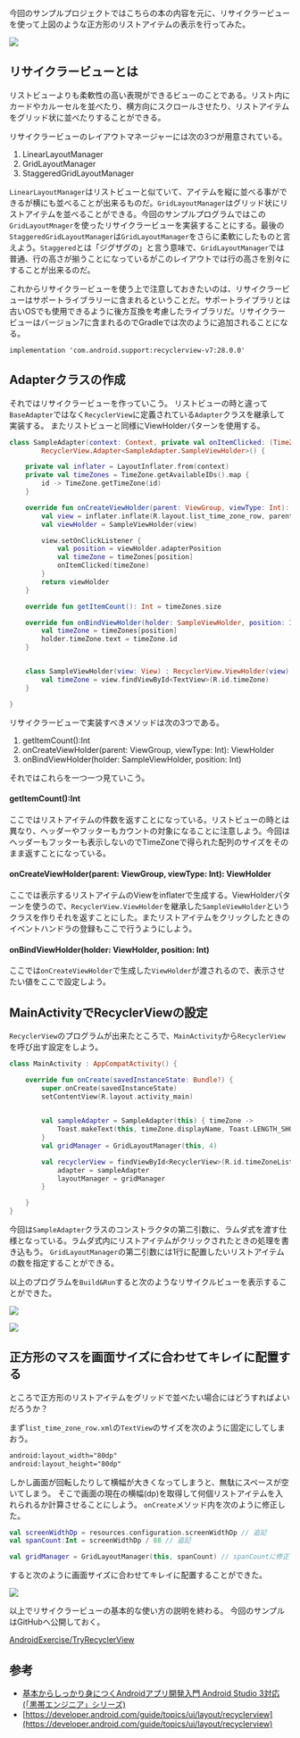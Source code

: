 今回のサンプルプロジェクトではこちらの本の内容を元に、リサイクラービューを使って上図のような正方形のリストアイテムの表示を行ってみた。


![](https://cdn-ak.f.st-hatena.com/images/fotolife/a/araemonz/20190304/20190304112810.png)



## リサイクラービューとは

リストビューよりも柔軟性の高い表現ができるビューのことである。リスト内にカードやカルーセルを並べたり、横方向にスクロールさせたり、リストアイテムをグリッド状に並べたりすることができる。

リサイクラービューのレイアウトマネージャーには次の3つが用意されている。

1. LinearLayoutManager
2. GridLayoutManager
3. StaggeredGridLayoutManager

`LinearLayoutManager`はリストビューと似ていて、アイテムを縦に並べる事ができるが横にも並べることが出来るものだ。`GridLayoutManager`はグリッド状にリストアイテムを並べることができる。今回のサンプルプログラムではこの`GridLayoutMnager`を使ったリサイクラービューを実装することにする。最後の`StaggeredGridLayoutManager`は`GridLayoutManager`をさらに柔軟にしたものと言えよう。`Staggered`とは「ジグザグの」と言う意味で、`GridLayoutManager`では普通、行の高さが揃うことになっているがこのレイアウトでは行の高さを別々にすることが出来るのだ。

これからリサイクラービューを使う上で注意しておきたいのは、リサイクラービューはサポートライブラリーに含まれるということだ。サポートライブラリとは古いOSでも使用できるように後方互換を考慮したライブラリだ。リサイクラービューはバージョン7に含まれるのでGradleでは次のように追加されることになる。

`implementation 'com.android.support:recyclerview-v7:28.0.0'`

## Adapterクラスの作成

それではリサイクラービューを作っていこう。
リストビューの時と違って`BaseAdapter`ではなく`RecyclerView`に定義されている`Adapter`クラスを継承して実装する。
またリストビューと同様にViewHolderパターンを使用する。

```kotlin
class SampleAdapter(context: Context, private val onItemClicked: (TimeZone) -> Unit):
        RecyclerView.Adapter<SampleAdapter.SampleViewHolder>() {

    private val inflater = LayoutInflater.from(context)
    private val timeZones = TimeZone.getAvailableIDs().map {
        id -> TimeZone.getTimeZone(id)
    }

    override fun onCreateViewHolder(parent: ViewGroup, viewType: Int): SampleViewHolder {
        val view = inflater.inflate(R.layout.list_time_zone_row, parent, false)
        val viewHolder = SampleViewHolder(view)

        view.setOnClickListener {
            val position = viewHolder.adapterPosition
            val timeZone = timeZones[position]
            onItemClicked(timeZone)
        }
        return viewHolder
    }

    override fun getItemCount(): Int = timeZones.size

    override fun onBindViewHolder(holder: SampleViewHolder, position: Int) {
        val timeZone = timeZones[position]
        holder.timeZone.text = timeZone.id
    }


    class SampleViewHolder(view: View) : RecyclerView.ViewHolder(view) {
        val timeZone = view.findViewById<TextView>(R.id.timeZone)
    }

}
```

リサイクラービューで実装すべきメソッドは次の3つである。

1. getItemCount():Int
2. onCreateViewHolder(parent: ViewGroup, viewType: Int): ViewHolder
3. onBindViewHolder(holder: SampleViewHolder, position: Int)

それではこれらを一つ一つ見ていこう。

#### getItemCount():Int
ここではリストアイテムの件数を返すことになっている。リストビューの時とは異なり、ヘッダーやフッターもカウントの対象になることに注意しよう。今回はヘッダーもフッターも表示しないのでTimeZoneで得られた配列のサイズをそのまま返すことになっている。

#### onCreateViewHolder(parent: ViewGroup, viewType: Int): ViewHolder
ここでは表示するリストアイテムのViewをinflaterで生成する。ViewHolderパターンを使うので、`RecyclerView.ViewHolder`を継承した`SampleViewHolder`というクラスを作りそれを返すことにした。またリストアイテムをクリックしたときのイベントハンドラの登録もここで行うようにしよう。

#### onBindViewHolder(holder: ViewHolder, position: Int)
ここでは`onCreateViewHolder`で生成した`ViewHolder`が渡されるので、表示させたい値をここで設定しよう。


## MainActivityでRecyclerViewの設定

`RecyclerView`のプログラムが出来たところで、`MainActivity`から`RecyclerView`を呼び出す設定をしよう。

```kotlin
class MainActivity : AppCompatActivity() {

    override fun onCreate(savedInstanceState: Bundle?) {
        super.onCreate(savedInstanceState)
        setContentView(R.layout.activity_main)

        
        val sampleAdapter = SampleAdapter(this) { timeZone ->
            Toast.makeText(this, timeZone.displayName, Toast.LENGTH_SHORT).show()
        }
        val gridManager = GridLayoutManager(this, 4)

        val recyclerView = findViewById<RecyclerView>(R.id.timeZoneList). apply {
            adapter = sampleAdapter
            layoutManager = gridManager
        }

    }
}
```

今回は`SampleAdapter`クラスのコンストラクタの第二引数に、ラムダ式を渡す仕様となっている。ラムダ式内にリストアイテムがクリックされたときの処理を書き込もう。
`GridLayoutManager`の第二引数には1行に配置したいリストアイテムの数を指定することができる。

以上のプログラムを`Build&Run`すると次のようなリサイクルビューを表示することができた。

![](https://cdn-ak.f.st-hatena.com/images/fotolife/a/araemonz/20190304/20190304112816.png)

![](https://cdn-ak.f.st-hatena.com/images/fotolife/a/araemonz/20190304/20190304094916.png)



## 正方形のマスを画面サイズに合わせてキレイに配置する

ところで正方形のリストアイテムをグリッドで並べたい場合にはどうすればよいだろうか？

まず`list_time_zone_row.xml`の`TextView`のサイズを次のように固定にしてしまおう。

```xml
android:layout_width="80dp"
android:layout_height="80dp"
```

しかし画面が回転したりして横幅が大きくなってしまうと、無駄にスペースが空いてしまう。
そこで画面の現在の横幅(dp)を取得して何個リストアイテムを入れられるか計算させることにしよう。
`onCreate`メソッド内を次のように修正した。

```kotlin
val screenWidthDp = resources.configuration.screenWidthDp // 追記
val spanCount:Int = screenWidthDp / 88 // 追記

val gridManager = GridLayoutManager(this, spanCount) // spanCountに修正
```

すると次のように画面サイズに合わせてキレイに配置することができた。

![](https://cdn-ak.f.st-hatena.com/images/fotolife/a/araemonz/20190304/20190304105227.png)


以上でリサイクラービューの基本的な使い方の説明を終わる。
今回のサンプルはGitHubへ公開しておく。

[AndroidExercise/TryRecyclerView](https://github.com/araemon/AndroidExercise/tree/master/TryRecyclerView)



## 参考

* <a target="_blank" href="https://www.amazon.co.jp/gp/product/479739580X/ref=as_li_tl?ie=UTF8&camp=247&creative=1211&creativeASIN=479739580X&linkCode=as2&tag=101010fun-22&linkId=a90b9f4d5dfb0c1555b81a0d4cfd413a">基本からしっかり身につくAndroidアプリ開発入門 Android Studio 3対応 (「黒帯エンジニア」シリーズ)</a><img src="//ir-jp.amazon-adsystem.com/e/ir?t=101010fun-22&l=am2&o=9&a=479739580X" width="1" height="1" border="0" alt="" style="border:none !important; margin:0px !important;" />
* [https://developer.android.com/guide/topics/ui/layout/recyclerview](https://developer.android.com/guide/topics/ui/layout/recyclerview)
